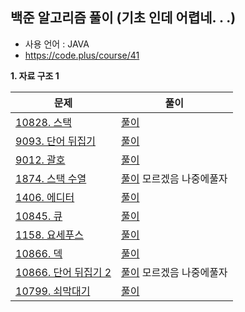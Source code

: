 ## 백준 알고리즘 풀이 (기초 인데 어렵네. . .)
- 사용 언어 : JAVA
- https://code.plus/course/41<br>

<b>1. 자료 구조 1</b>


|문제|풀이|
|------|---|
|[10828. 스택](https://www.acmicpc.net/problem/10828)|[풀이](https://github.com/suwanyu/Algorithm/blob/master/src/Day1/Day1_10828_Stack.java)|
|[9093. 단어 뒤집기](https://www.acmicpc.net/problem/9093)|[풀이](https://github.com/suwanyu/Algorithm/blob/master/src/Day1/Day1_9093_WordFlip.java)|
|[9012. 괄호](https://www.acmicpc.net/problem/9012)|[풀이](https://github.com/suwanyu/Algorithm/blob/master/src/Day2/Day2_9012_Parenthesis.java)|
|[1874. 스택 수열](https://www.acmicpc.net/problem/1874)|[풀이](https://github.com/suwanyu/Algorithm/blob/master/src/Day2/Day2_1874_StackSequence.java) 모르겠음 나중에풀자|
|[1406. 에디터](https://www.acmicpc.net/problem/1406)|[풀이](https://github.com/suwanyu/Algorithm/blob/master/src/Day2/Day2_1406_Editor.java)|
|[10845. 큐](https://www.acmicpc.net/problem/10845)|[풀이](https://github.com/suwanyu/Algorithm/blob/master/src/Day3/Day3_10845_Queue.java)|
|[1158. 요세푸스](https://www.acmicpc.net/problem/1158)|[풀이](https://github.com/suwanyu/Algorithm/blob/master/src/Day3/Day3_1158_Josephus.java)|
|[10866. 덱](https://www.acmicpc.net/problem/10866)|[풀이](https://github.com/suwanyu/Algorithm/blob/master/src/Day4/Day4_10866_Deque.java)|
|[10866. 단어 뒤집기 2](https://www.acmicpc.net/problem/107413)|[풀이](https://github.com/suwanyu/Algorithm/blob/master/src/Day4/Day4_17413_WordFlip2.java) 모르겠음 나중에풀자|
|[10799. 쇠막대기](https://www.acmicpc.net/problem/10799)|[풀이](https://github.com/suwanyu/Algorithm/blob/master/src/Day4/Day4_10799_IronBar.java)|
